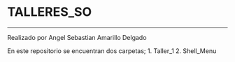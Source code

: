 # TALLERES_SO
___
Realizado por Angel Sebastian Amarillo Delgado

<p style="text-align: justify;">En este repositorio se encuentran dos carpetas; 
1. Taller_1
2. Shell_Menu
</p>

